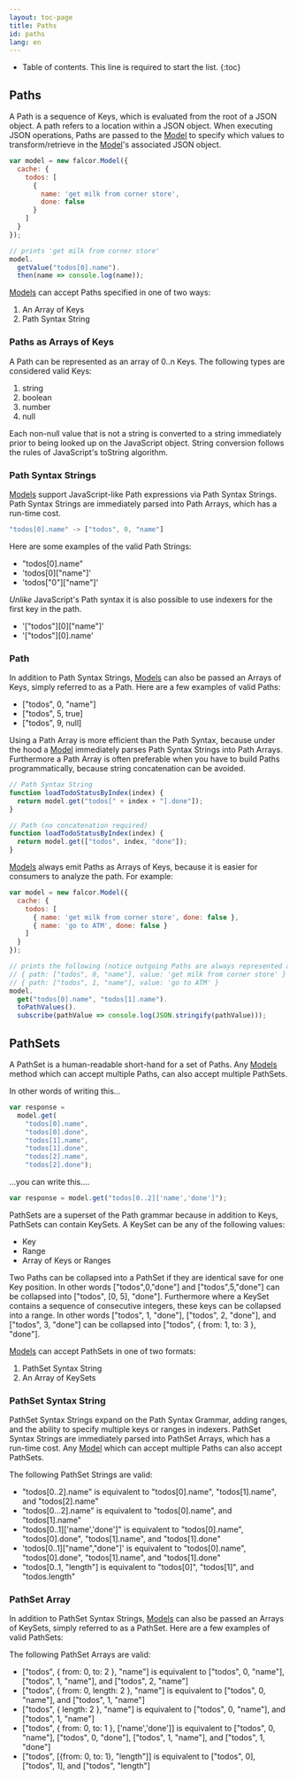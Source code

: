 ```yaml
---
layout: toc-page
title: Paths
id: paths
lang: en
---
```


* Table of contents. This line is required to start the list.
{:toc}

## Paths

A Path is a sequence of Keys, which is evaluated from the root of a JSON object. A path refers to a location within a JSON object. When executing JSON operations, Paths are passed to the [Model](http://netflix.github.io/falcor/documentation/model.html) to specify which values to transform/retrieve in the [Model](http://netflix.github.io/falcor/documentation/model.html)'s associated JSON object.

~~~js
var model = new falcor.Model({
  cache: {
    todos: [
      {
        name: 'get milk from corner store',
        done: false
      }
    ]
  }
});

// prints 'get milk from corner store'
model.
  getValue("todos[0].name").
  then(name => console.log(name));
~~~

[Models](http://netflix.github.io/falcor/documentation/model.html) can accept Paths specified in one of two ways:

1. An Array of Keys
2. Path Syntax String

### Paths as Arrays of Keys

A Path can be represented as an array of 0..n Keys. The following types are considered valid Keys:

1. string
2. boolean
3. number
4. null

Each non-null value that is not a string is converted to a string immediately prior to being looked up on the JavaScript object. String conversion follows the rules of JavaScript's toString algorithm.

### Path Syntax Strings

[Models](http://netflix.github.io/falcor/documentation/model.html) support JavaScript-like Path expressions via Path Syntax Strings. Path Syntax Strings are immediately parsed into Path Arrays, which has a run-time cost.

~~~js
"todos[0].name" -> ["todos", 0, "name"]
~~~

Here are some examples of the valid Path Strings:

* "todos[0].name"
* 'todos[0]["name"]'
* 'todos["0"]["name"]'

_Unlike_ JavaScript's Path syntax it is also possible to use indexers for the first key in the path.

* '["todos"][0]["name"]'
* '["todos"][0].name'

### Path

In addition to Path Syntax Strings, [Models](http://netflix.github.io/falcor/documentation/model.html) can also be passed an Arrays of Keys, simply referred to as a Path. Here are a few examples of valid Paths:

* ["todos", 0, "name"]
* ["todos", 5, true]
* ["todos", 9, null]

Using a Path Array is more efficient than the Path Syntax, because under the hood a [Model](http://netflix.github.io/falcor/documentation/model.html) immediately parses Path Syntax Strings into Path Arrays. Furthermore a Path Array is often preferable when you have to build Paths programmatically, because string concatenation can be avoided.

~~~js
// Path Syntax String
function loadTodoStatusByIndex(index) {
  return model.get("todos[" + index + "].done"]);
}

// Path (no concatenation required)
function loadTodoStatusByIndex(index) {
  return model.get(["todos", index, "done"]);
}
~~~

[Models](http://netflix.github.io/falcor/documentation/model.html) always emit Paths as Arrays of Keys, because it is easier for consumers to analyze the path. For example:

~~~js
var model = new falcor.Model({
  cache: {
    todos: [
      { name: 'get milk from corner store', done: false },
      { name: 'go to ATM', done: false }
    ]
  }
});

// prints the following (notice outgoing Paths are always represented as Arrays):
// { path: ["todos", 0, "name"], value: 'get milk from corner store' }
// { path: ["todos", 1, "name"], value: 'go to ATM' }
model.
  get("todos[0].name", "todos[1].name").
  toPathValues().
  subscribe(pathValue => console.log(JSON.stringify(pathValue)));
~~~

## PathSets

A PathSet is a human-readable short-hand for a set of Paths. Any [Models](http://netflix.github.io/falcor/documentation/model.html) method which can accept multiple Paths, can also accept multiple PathSets.

In other words of writing this...

~~~js
var response =
  model.get(
    "todos[0].name",
    "todos[0].done",
    "todos[1].name",
    "todos[1].done",
    "todos[2].name",
    "todos[2].done");
~~~

...you can write this....

~~~js
var response = model.get("todos[0..2]['name','done']");
~~~

PathSets are a superset of the Path grammar because in addition to Keys, PathSets can contain KeySets. A KeySet can be any of the following values:

* Key
* Range
* Array of Keys or Ranges

Two Paths can be collapsed into a PathSet if they are identical save for one Key position. In other words ["todos",0,"done"] and ["todos",5,"done"] can be collapsed into ["todos", [0, 5], "done"]. Furthermore where a KeySet contains a sequence of consecutive integers, these keys can be collapsed into a range. In other words ["todos", 1, "done"], ["todos",  2, "done"], and ["todos", 3, "done"] can be collapsed into ["todos", { from: 1, to: 3 }, "done"].

[Models](http://netflix.github.io/falcor/documentation/model.html) can accept PathSets in one of two formats:

1. PathSet Syntax String
2. An Array of KeySets

### PathSet Syntax String

PathSet Syntax Strings expand on the Path Syntax Grammar, adding ranges, and the ability to specify multiple keys or ranges in indexers. PathSet Syntax Strings are immediately parsed into PathSet Arrays, which has a run-time cost. Any [Model](http://netflix.github.io/falcor/documentation/model.html) which can accept multiple Paths can also accept PathSets.

The following PathSet Strings are valid:

* "todos[0..2].name" is equivalent to "todos[0].name", "todos[1].name", and "todos[2].name"
* "todos[0...2].name" is equivalent to "todos[0].name", and "todos[1].name"
* "todos[0..1]['name','done']" is equivalent to "todos[0].name", "todos[0].done", "todos[1].name", and "todos[1].done"
* 'todos[0..1]["name","done"]' is equivalent to "todos[0].name", "todos[0].done", "todos[1].name", and "todos[1].done"
* "todos[0..1, "length"] is equivalent to "todos[0]", "todos[1]", and "todos.length"

### PathSet Array

In addition to PathSet Syntax Strings, [Models](http://netflix.github.io/falcor/documentation/model.html) can also be passed an Arrays of KeySets, simply referred to as a PathSet. Here are a few examples of valid PathSets:

The following PathSet Arrays are valid:

* ["todos", { from: 0, to: 2 }, "name"] is equivalent to ["todos", 0, "name"], ["todos", 1, "name"], and ["todos", 2, "name"]
* ["todos", { from: 0, length: 2 }, "name"] is equivalent to ["todos", 0, "name"], and ["todos", 1, "name"]
* ["todos", { length: 2 }, "name"] is equivalent to ["todos", 0, "name"], and ["todos", 1, "name"]
* ["todos", { from: 0, to: 1 }, ['name','done']] is equivalent to ["todos", 0, "name"], ["todos", 0, "done"], ["todos", 1, "name"], and ["todos", 1, "done"]
* ["todos", [{from: 0, to: 1}, "length"]] is equivalent to ["todos", 0], ["todos", 1], and ["todos", "length"]
